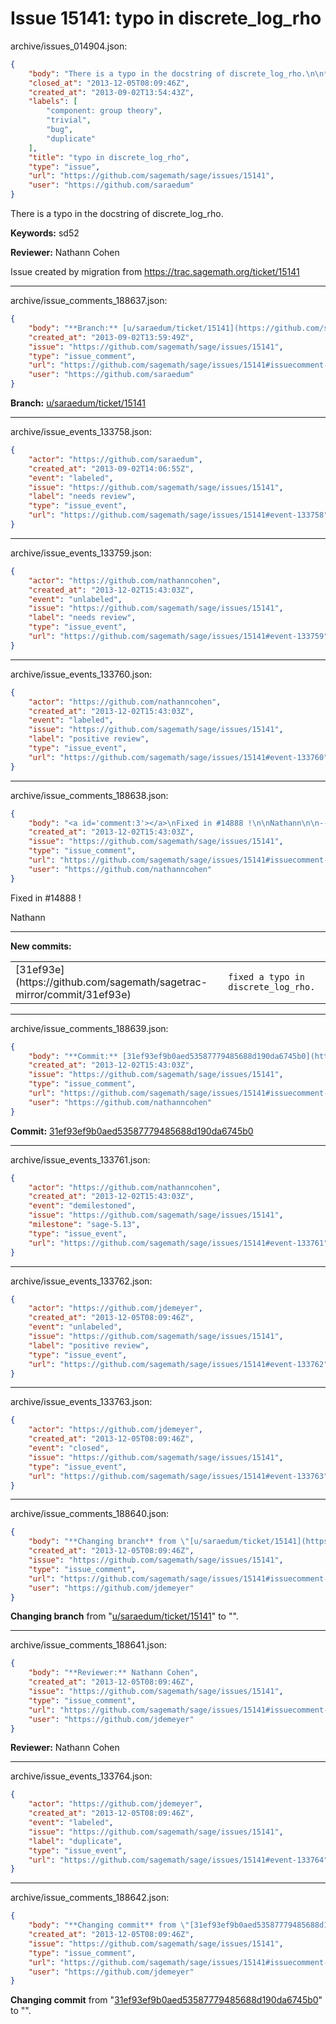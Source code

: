 # Issue 15141: typo in discrete_log_rho

archive/issues_014904.json:
```json
{
    "body": "There is a typo in the docstring of discrete_log_rho.\n\n**Keywords:** sd52\n\n**Reviewer:** Nathann Cohen\n\nIssue created by migration from https://trac.sagemath.org/ticket/15141\n\n",
    "closed_at": "2013-12-05T08:09:46Z",
    "created_at": "2013-09-02T13:54:43Z",
    "labels": [
        "component: group theory",
        "trivial",
        "bug",
        "duplicate"
    ],
    "title": "typo in discrete_log_rho",
    "type": "issue",
    "url": "https://github.com/sagemath/sage/issues/15141",
    "user": "https://github.com/saraedum"
}
```
There is a typo in the docstring of discrete_log_rho.

**Keywords:** sd52

**Reviewer:** Nathann Cohen

Issue created by migration from https://trac.sagemath.org/ticket/15141





---

archive/issue_comments_188637.json:
```json
{
    "body": "**Branch:** [u/saraedum/ticket/15141](https://github.com/sagemath/sagetrac-mirror/tree/u/saraedum/ticket/15141)",
    "created_at": "2013-09-02T13:59:49Z",
    "issue": "https://github.com/sagemath/sage/issues/15141",
    "type": "issue_comment",
    "url": "https://github.com/sagemath/sage/issues/15141#issuecomment-188637",
    "user": "https://github.com/saraedum"
}
```

**Branch:** [u/saraedum/ticket/15141](https://github.com/sagemath/sagetrac-mirror/tree/u/saraedum/ticket/15141)



---

archive/issue_events_133758.json:
```json
{
    "actor": "https://github.com/saraedum",
    "created_at": "2013-09-02T14:06:55Z",
    "event": "labeled",
    "issue": "https://github.com/sagemath/sage/issues/15141",
    "label": "needs review",
    "type": "issue_event",
    "url": "https://github.com/sagemath/sage/issues/15141#event-133758"
}
```



---

archive/issue_events_133759.json:
```json
{
    "actor": "https://github.com/nathanncohen",
    "created_at": "2013-12-02T15:43:03Z",
    "event": "unlabeled",
    "issue": "https://github.com/sagemath/sage/issues/15141",
    "label": "needs review",
    "type": "issue_event",
    "url": "https://github.com/sagemath/sage/issues/15141#event-133759"
}
```



---

archive/issue_events_133760.json:
```json
{
    "actor": "https://github.com/nathanncohen",
    "created_at": "2013-12-02T15:43:03Z",
    "event": "labeled",
    "issue": "https://github.com/sagemath/sage/issues/15141",
    "label": "positive review",
    "type": "issue_event",
    "url": "https://github.com/sagemath/sage/issues/15141#event-133760"
}
```



---

archive/issue_comments_188638.json:
```json
{
    "body": "<a id='comment:3'></a>\nFixed in #14888 !\n\nNathann\n\n---\n**New commits:**\n<table><tr><td>[31ef93e](https://github.com/sagemath/sagetrac-mirror/commit/31ef93e)</td><td><code>fixed a typo in discrete_log_rho.</code></td></tr></table>\n",
    "created_at": "2013-12-02T15:43:03Z",
    "issue": "https://github.com/sagemath/sage/issues/15141",
    "type": "issue_comment",
    "url": "https://github.com/sagemath/sage/issues/15141#issuecomment-188638",
    "user": "https://github.com/nathanncohen"
}
```

<a id='comment:3'></a>
Fixed in #14888 !

Nathann

---
**New commits:**
<table><tr><td>[31ef93e](https://github.com/sagemath/sagetrac-mirror/commit/31ef93e)</td><td><code>fixed a typo in discrete_log_rho.</code></td></tr></table>




---

archive/issue_comments_188639.json:
```json
{
    "body": "**Commit:** [31ef93ef9b0aed53587779485688d190da6745b0](https://github.com/sagemath/sagetrac-mirror/commit/31ef93ef9b0aed53587779485688d190da6745b0)",
    "created_at": "2013-12-02T15:43:03Z",
    "issue": "https://github.com/sagemath/sage/issues/15141",
    "type": "issue_comment",
    "url": "https://github.com/sagemath/sage/issues/15141#issuecomment-188639",
    "user": "https://github.com/nathanncohen"
}
```

**Commit:** [31ef93ef9b0aed53587779485688d190da6745b0](https://github.com/sagemath/sagetrac-mirror/commit/31ef93ef9b0aed53587779485688d190da6745b0)



---

archive/issue_events_133761.json:
```json
{
    "actor": "https://github.com/nathanncohen",
    "created_at": "2013-12-02T15:43:03Z",
    "event": "demilestoned",
    "issue": "https://github.com/sagemath/sage/issues/15141",
    "milestone": "sage-5.13",
    "type": "issue_event",
    "url": "https://github.com/sagemath/sage/issues/15141#event-133761"
}
```



---

archive/issue_events_133762.json:
```json
{
    "actor": "https://github.com/jdemeyer",
    "created_at": "2013-12-05T08:09:46Z",
    "event": "unlabeled",
    "issue": "https://github.com/sagemath/sage/issues/15141",
    "label": "positive review",
    "type": "issue_event",
    "url": "https://github.com/sagemath/sage/issues/15141#event-133762"
}
```



---

archive/issue_events_133763.json:
```json
{
    "actor": "https://github.com/jdemeyer",
    "created_at": "2013-12-05T08:09:46Z",
    "event": "closed",
    "issue": "https://github.com/sagemath/sage/issues/15141",
    "type": "issue_event",
    "url": "https://github.com/sagemath/sage/issues/15141#event-133763"
}
```



---

archive/issue_comments_188640.json:
```json
{
    "body": "**Changing branch** from \"[u/saraedum/ticket/15141](https://github.com/sagemath/sagetrac-mirror/tree/u/saraedum/ticket/15141)\" to \"\".",
    "created_at": "2013-12-05T08:09:46Z",
    "issue": "https://github.com/sagemath/sage/issues/15141",
    "type": "issue_comment",
    "url": "https://github.com/sagemath/sage/issues/15141#issuecomment-188640",
    "user": "https://github.com/jdemeyer"
}
```

**Changing branch** from "[u/saraedum/ticket/15141](https://github.com/sagemath/sagetrac-mirror/tree/u/saraedum/ticket/15141)" to "".



---

archive/issue_comments_188641.json:
```json
{
    "body": "**Reviewer:** Nathann Cohen",
    "created_at": "2013-12-05T08:09:46Z",
    "issue": "https://github.com/sagemath/sage/issues/15141",
    "type": "issue_comment",
    "url": "https://github.com/sagemath/sage/issues/15141#issuecomment-188641",
    "user": "https://github.com/jdemeyer"
}
```

**Reviewer:** Nathann Cohen



---

archive/issue_events_133764.json:
```json
{
    "actor": "https://github.com/jdemeyer",
    "created_at": "2013-12-05T08:09:46Z",
    "event": "labeled",
    "issue": "https://github.com/sagemath/sage/issues/15141",
    "label": "duplicate",
    "type": "issue_event",
    "url": "https://github.com/sagemath/sage/issues/15141#event-133764"
}
```



---

archive/issue_comments_188642.json:
```json
{
    "body": "**Changing commit** from \"[31ef93ef9b0aed53587779485688d190da6745b0](https://github.com/sagemath/sagetrac-mirror/commit/31ef93ef9b0aed53587779485688d190da6745b0)\" to \"\".",
    "created_at": "2013-12-05T08:09:46Z",
    "issue": "https://github.com/sagemath/sage/issues/15141",
    "type": "issue_comment",
    "url": "https://github.com/sagemath/sage/issues/15141#issuecomment-188642",
    "user": "https://github.com/jdemeyer"
}
```

**Changing commit** from "[31ef93ef9b0aed53587779485688d190da6745b0](https://github.com/sagemath/sagetrac-mirror/commit/31ef93ef9b0aed53587779485688d190da6745b0)" to "".
